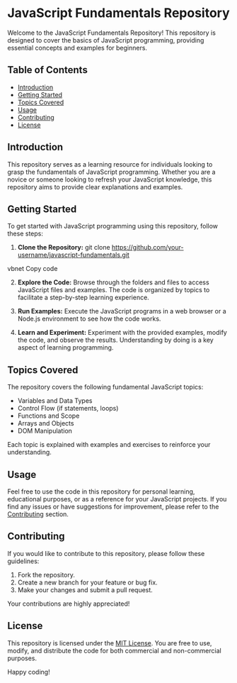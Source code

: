 # JavaScript Fundamentals Repository

Welcome to the JavaScript Fundamentals Repository! This repository is designed to cover the basics of JavaScript programming, providing essential concepts and examples for beginners.

## Table of Contents
- [Introduction](#introduction)
- [Getting Started](#getting-started)
- [Topics Covered](#topics-covered)
- [Usage](#usage)
- [Contributing](#contributing)
- [License](#license)

## Introduction

This repository serves as a learning resource for individuals looking to grasp the fundamentals of JavaScript programming. Whether you are a novice or someone looking to refresh your JavaScript knowledge, this repository aims to provide clear explanations and examples.

## Getting Started

To get started with JavaScript programming using this repository, follow these steps:

1. **Clone the Repository:**
git clone https://github.com/your-username/javascript-fundamentals.git

vbnet
Copy code

2. **Explore the Code:**
Browse through the folders and files to access JavaScript files and examples. The code is organized by topics to facilitate a step-by-step learning experience.

3. **Run Examples:**
Execute the JavaScript programs in a web browser or a Node.js environment to see how the code works.

4. **Learn and Experiment:**
Experiment with the provided examples, modify the code, and observe the results. Understanding by doing is a key aspect of learning programming.

## Topics Covered

The repository covers the following fundamental JavaScript topics:

- Variables and Data Types
- Control Flow (if statements, loops)
- Functions and Scope
- Arrays and Objects
- DOM Manipulation

Each topic is explained with examples and exercises to reinforce your understanding.

## Usage

Feel free to use the code in this repository for personal learning, educational purposes, or as a reference for your JavaScript projects. If you find any issues or have suggestions for improvement, please refer to the [Contributing](#contributing) section.

## Contributing

If you would like to contribute to this repository, please follow these guidelines:

1. Fork the repository.
2. Create a new branch for your feature or bug fix.
3. Make your changes and submit a pull request.

Your contributions are highly appreciated!

## License

This repository is licensed under the [MIT License](LICENSE). You are free to use, modify, and distribute the code for both commercial and non-commercial purposes.

Happy coding!
